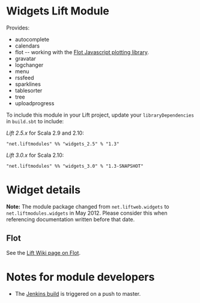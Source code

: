 Widgets Lift Module
==================

Provides:

* autocomplete
* calendars
* flot -- working with the [Flot Javascript plotting library](http://code.google.com/p/flot/).
* gravatar
* logchanger
* menu
* rssfeed
* sparklines
* tablesorter
* tree
* uploadprogress


To include this module in your Lift project, update your `libraryDependencies` in `build.sbt` to include:

*Lift 2.5.x* for Scala 2.9 and 2.10:

    "net.liftmodules" %% "widgets_2.5" % "1.3"

*Lift 3.0.x* for Scala 2.10:

    "net.liftmodules" %% "widgets_3.0" % "1.3-SNAPSHOT"


Widget details
==============

**Note:** The module package changed from `net.liftweb.widgets` to `net.liftmodules.widgets` in May 2012.  Please consider this when referencing documentation written before that date.


Flot
----

See the [Lift Wiki page on Flot](http://www.assembla.com/spaces/liftweb/wiki/Flot).


Notes for module developers
===========================

* The [Jenkins build](https://liftmodules.ci.cloudbees.com/job/widgets/) is triggered on a push to master.




